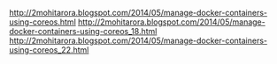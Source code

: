 http://2mohitarora.blogspot.com/2014/05/manage-docker-containers-using-coreos.html
http://2mohitarora.blogspot.com/2014/05/manage-docker-containers-using-coreos_18.html
http://2mohitarora.blogspot.com/2014/05/manage-docker-containers-using-coreos_22.html
